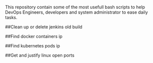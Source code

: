 This repository contain some of the most usefull bash scripts to help DevOps Engineers, developers and system administrator to ease daily tasks.

##Clean up or delete jenkins old build

##Find docker containers ip

##Find kubernetes pods ip

##Get and justify linux open ports
